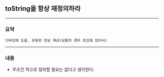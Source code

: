 ## toString을 항상 재정의하라

---

### 요약

`디버깅에 도움, 유용한 정보 제공(보통의 경우 로깅에 있어서)`

---

### 내용

- 무조건 적으로 정의할 필요는 없다고 생각한다.